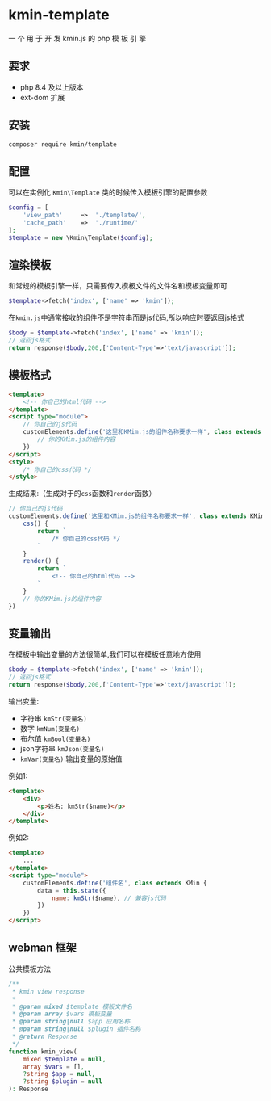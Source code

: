 # kmin-template

一 个 用 于 开 发 kmin.js 的 php 模 板 引 擎

## 要求

- php 8.4 及以上版本
- ext-dom 扩展

## 安装

```bash
composer require kmin/template
```

## 配置

可以在实例化 `Kmin\Template` 类的时候传入模板引擎的配置参数

```php
$config = [
	'view_path'	    =>	'./template/',
	'cache_path'	=>	'./runtime/'
];
$template = new \Kmin\Template($config);
```

## 渲染模板

和常规的模板引擎一样，只需要传入模板文件的文件名和模板变量即可

```php
$template->fetch('index', ['name' => 'kmin']);
```

在`kmin.js`中通常接收的组件不是字符串而是js代码,所以响应时要返回js格式

```php
$body = $template->fetch('index', ['name' => 'kmin']);
// 返回js格式
return response($body,200,['Content-Type'=>'text/javascript']);
```

## 模板格式

```html
<template>
    <!-- 你自己的html代码 -->
</template>
<script type="module">
    // 你自己的js代码
    customElements.define('这里和KMim.js的组件名称要求一样', class extends KMin {
        // 你的KMim.js的组件内容
    })
</script>
<style>
    /* 你自己的css代码 */
</style>
```

生成结果:（生成对于的`css`函数和`render`函数）

```js
// 你自己的js代码
customElements.define('这里和KMim.js的组件名称要求一样', class extends KMin {
    css() {
        return `
            /* 你自己的css代码 */
        `
    }
    render() {
        return `
            <!-- 你自己的html代码 -->
        `
    }
    // 你的KMim.js的组件内容
})
```

## 变量输出

在模板中输出变量的方法很简单,我们可以在模板任意地方使用

```php
$body = $template->fetch('index', ['name' => 'kmin']);
// 返回js格式
return response($body,200,['Content-Type'=>'text/javascript']);
```

输出变量:

- 字符串 `kmStr(变量名)`
- 数字 `kmNum(变量名)`
- 布尔值 `kmBool(变量名)`
- json字符串 `kmJson(变量名)`
- `kmVar(变量名)` 输出变量的原始值

例如1:

```html
<template>
    <div>
        <p>姓名: kmStr($name)</p>
    </div>
</template>
```

例如2:

```html
<template>
    ...
</template>
<script type="module">
    customElements.define('组件名', class extends KMin {
        data = this.state({
            name: kmStr($name), // 兼容js代码
        })
    })
</script>
```

## webman 框架

公共模板方法

```php
/**
 * kmin view response
 *
 * @param mixed $template 模板文件名
 * @param array $vars 模板变量
 * @param string|null $app 应用名称
 * @param string|null $plugin 插件名称
 * @return Response
 */
function kmin_view(
    mixed $template = null,
    array $vars = [],
    ?string $app = null,
    ?string $plugin = null
): Response 
```
